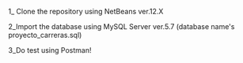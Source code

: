 1_ Clone the repository using NetBeans ver.12.X

2_Import the database using MySQL Server ver.5.7 (database name's proyecto_carreras.sql)

3_Do test using Postman!
